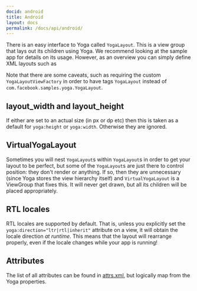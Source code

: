 ```yaml
---
docid: android
title: Android
layout: docs
permalink: /docs/api/android/
---
```


There is an easy interface to Yoga called `YogaLayout`.  This is a view group that lays out its children using Yoga.  We recommend looking at the sample app for details on its usage.  However, as an overview you can simply define XML layouts such as

<script src="https://gist.github.com/rspencer01/c1964b98f0c60de7c49683a049ed0640.js"></script>

Note that there are some caveats, such as requiring the custom `YogaLayoutViewFactory` in order to have tags `YogaLayout` instead of `com.facebook.samples.yoga.YogaLayout`.

## layout\_width and layout\_height

If either are set to an actual size (in px or dp etc) then this is taken as a default for `yoga:height` or `yoga:width`.  Otherwise they are ignored.

## VirtualYogaLayout

Sometimes you will nest `YogaLayout`s within `YogaLayout`s in order to get your layout to be perfect, but some of the `YogaLayout`s are just there to control position: they don't render or anything.  If so, then they are unnecessary (since Yoga stores the view hierarchy itself) and `VirtualYogaLayout` is a ViewGroup that fixes this.  It will never get drawn, but all its children will be placed appropriately.

## RTL locales

RTL locales are supported by default.  That is, unless you explicitly set the `yoga:direction="ltr|rtl|inherit"` attribute on a view, it will obtain the locale direction _at runtime_.  This means that the layout will rearrange properly, even if the locale changes while your app is running!

## Attributes

The list of all attributes can be found in [attrs.xml](https://github.com/facebook/yoga/blob/master/android/sample/res/com/facebook/samples/yoga/res/values/attrs.xml), but logically map from the Yoga properties.
